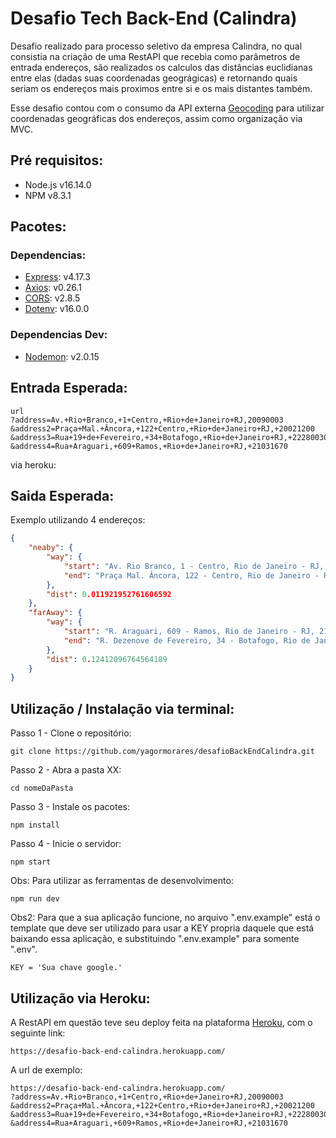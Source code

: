 # Desafio Tech Back-End (Calindra)
Desafio realizado para processo seletivo da empresa Calindra, no qual consistia na criação de uma RestAPI que recebia como parâmetros de entrada endereços, são realizados os calculos das distâncias euclidianas entre elas (dadas suas coordenadas geográgicas) e retornando quais seriam os endereços mais proximos entre si e os mais distantes também.

Esse desafio contou com o consumo da API externa [Geocoding](https://developers.google.com/maps/documentation/geocoding/start) para utilizar coordenadas geográficas dos endereços, assim como organização via MVC.

## Pré requisitos:
- Node.js v16.14.0
- NPM v8.3.1

## Pacotes:
### Dependencias: 
- [Express](https://www.npmjs.com/package/express): v4.17.3
- [Axios](https://www.npmjs.com/package/axios): v0.26.1
- [CORS](https://www.npmjs.com/package/cors): v2.8.5
- [Dotenv](https://www.npmjs.com/package/dotenv): v16.0.0
### Dependencias Dev:
- [Nodemon](https://www.npmjs.com/package/nodemon): v2.0.15


## Entrada Esperada:
```
url
?address=Av.+Rio+Branco,+1+Centro,+Rio+de+Janeiro+RJ,20090003
&address2=Praça+Mal.+Âncora,+122+Centro,+Rio+de+Janeiro+RJ,+20021200
&address3=Rua+19+de+Fevereiro,+34+Botafogo,+Rio+de+Janeiro+RJ,+22280030
&address4=Rua+Araguari,+609+Ramos,+Rio+de+Janeiro+RJ,+21031670
```

via heroku:


## Saida Esperada:
Exemplo utilizando 4 endereços:
```json
{
	"neaby": {
		"way": {
			"start": "Av. Rio Branco, 1 - Centro, Rio de Janeiro - RJ, 20090-003, Brazil",
			"end": "Praça Mal. Âncora, 122 - Centro, Rio de Janeiro - RJ, 20021-200, Brazil"
		},
		"dist": 0.011921952761606592
	},
	"farAway": {
		"way": {
			"start": "R. Araguari, 609 - Ramos, Rio de Janeiro - RJ, 21031-670, Brazil",
			"end": "R. Dezenove de Fevereiro, 34 - Botafogo, Rio de Janeiro - RJ, 22280-030, Brazil"
		},
		"dist": 0.12412096764564189
	}
}
```

## Utilização / Instalação via terminal:
Passo 1 - Clone o repositório:
```
git clone https://github.com/yagormorares/desafioBackEndCalindra.git
```

Passo 2 - Abra a pasta XX:
```
cd nomeDaPasta
```

Passo 3 - Instale os pacotes:
```
npm install
```

Passo 4 - Inicie o servidor:
```
npm start
```

Obs: Para utilizar as ferramentas de desenvolvimento:
```
npm run dev
```

Obs2: Para que a sua aplicação funcione, no arquivo ".env.example" está o template que deve ser utilizado para usar a KEY propria daquele que está baixando essa aplicação, e substituindo ".env.example" para somente ".env".
```
KEY = 'Sua chave google.'
```

## Utilização via Heroku:
A RestAPI em questão teve seu deploy feita na plataforma [Heroku](https://www.heroku.com/), com o seguinte link:
```
https://desafio-back-end-calindra.herokuapp.com/
```

A url de exemplo:
```
https://desafio-back-end-calindra.herokuapp.com/
?address=Av.+Rio+Branco,+1+Centro,+Rio+de+Janeiro+RJ,20090003
&address2=Praça+Mal.+Âncora,+122+Centro,+Rio+de+Janeiro+RJ,+20021200
&address3=Rua+19+de+Fevereiro,+34+Botafogo,+Rio+de+Janeiro+RJ,+22280030
&address4=Rua+Araguari,+609+Ramos,+Rio+de+Janeiro+RJ,+21031670
```